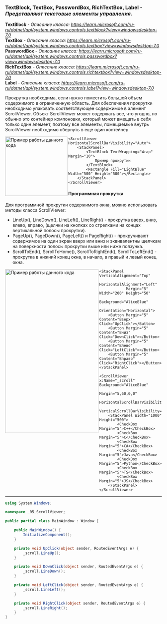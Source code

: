 ### TextBlock, TextBox, PasswordBox, RichTextBox, Label - *Представляют текстовые элементы управления.*

__TextBlock__ - *Описание класса: https://learn.microsoft.com/ru-ru/dotnet/api/system.windows.controls.textblock?view=windowsdesktop-7.0* <br>
__TextBox__ - *Описание класса: https://learn.microsoft.com/ru-ru/dotnet/api/system.windows.controls.textbox?view=windowsdesktop-7.0* <br>
__PasswordBox__ - *Описание класса: https://learn.microsoft.com/ru-ru/dotnet/api/system.windows.controls.passwordbox?view=windowsdesktop-7.0* <br>
__RichTextBox__ - *Описание класса: https://learn.microsoft.com/ru-ru/dotnet/api/system.windows.controls.richtextbox?view=windowsdesktop-7.0* <br>
__Label__ -  *Описание класса: https://learn.microsoft.com/ru-ru/dotnet/api/system.windows.controls.label?view=windowsdesktop-7.0*


Прокрутка необходима, если нужно поместить большой объем содержимого в ограниченную область. Для обеспечения прокрутки необходимо упаковать соответствующее содержимое в элемент ScrollViewer. Объект ScrollViewer может содержать все, что угодно, но обычно это контейнер компоновки, который может вмещать в себя только один элемент, поэтому все элементы, помещаемые внутрь ScrollViewer необходимо обернуть в еще один контейнер <br>

<img align="left" width="200" height="190" src="img/Scroll.png" alt="Пример работы данного кода"/>

~~~XAML
<ScrollViewer HorizontalScrollBarVisibility="Auto">
    <StackPanel>
        <TextBlock TextWrapping="Wrap" Margin="10">
            Пример прокрутки
        </TextBlock>
        <Rectangle Fill="LightBlue"  Width="500" Height="500"></Rectangle>
    </StackPanel>
</ScrollViewer>
~~~

#### Программная прокрутка 
Для программной прокрутки содержимого окна, можно использовать методы класса ScrollViewer: <br>
* LineUp(), LineDown(), LineLeft(), LineRight() - прокрутка вверх, вниз, влево, вправо, (щелчки на кнопках со стрелками на концах вертикальной полосы прокрутки).
* PageUp(), PageDown(), PageLeft() и PageRight() - прокручивают содержимое на один экран вверх или вниз и эквивалентны щелчкам на поверхности полосы прокрутки выше или ниже ползунка.
* ScrollToEnd(), ScrollToHome(), ScrollToRightEnd(), ScrollToLeftEnd() - прокрутка в нижний конец окна, в начало, в правый и левый конец окна.

<img align="left" width="300" height="525" src="img/Scroll1.png" alt="Пример работы данного кода"/>

~~~XAML
<StackPanel VerticalAlignment="Top"
            HorizontalAlignment="Left"
            Margin="5" Width="200" Height="50" 
            Background="AliceBlue"
            Orientation="Horizontal">
    <Button Margin="5" Content="Вверх"  Click="UpClick"></Button>
    <Button Margin="5" Content="Вниз"   Click="DownClick"></Button>
    <Button Margin="5" Content="Влево"  Click="LeftClick"></Button>
    <Button Margin="5" Content="Вправо" Click="RightClick"></Button>
</StackPanel>

<ScrollViewer x:Name="_scroll" Background="AliceBlue"
              Margin="5,60,0,0"
              HorizontalScrollBarVisibility="Visible"
              VerticalScrollBarVisibility="Visible">
    <StackPanel Width="1000" Height="500">
        <CheckBox Margin="5">C++</CheckBox>
        <CheckBox Margin="5">C</CheckBox>
        <CheckBox Margin="5">C#</CheckBox>
        <CheckBox Margin="5">Java</CheckBox>
        <CheckBox Margin="5">Python</CheckBox>
        <CheckBox Margin="5">TS</CheckBox>
        <CheckBox Margin="5">JS</CheckBox>
    </StackPanel>
</ScrollViewer>
~~~
---
~~~C#
using System.Windows;

namespace _05_ScrollViewer; 

public partial class MainWindow : Window {

    public MainWindow() {
        InitializeComponent();
    }

    private void UpClick(object sender, RoutedEventArgs e) {
        _scroll.LineUp();
    }

    private void DownClick(object sender, RoutedEventArgs e) {
        _scroll.LineDown();
    }

    private void LeftClick(object sender, RoutedEventArgs e) {
        _scroll.LineLeft();
    }

    private void RightClick(object sender, RoutedEventArgs e) {
        _scroll.LineRight();
    }
}
~~~

